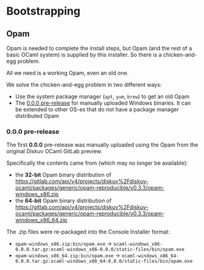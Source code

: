 # Bootstrapping

## Opam

Opam is needed to complete the install steps, but Opam (and the rest
of a basic OCaml system) is supplied by this installer. So there is a
chicken-and-egg problem.

All we need is a working Opam, even an old one.

We solve the chicken-and-egg problem in two different ways:
* Use the system package manager (`apt`, `yum`, `brew`) to get an old Opam
* The [0.0.0 pre-release](#000-pre-release) for manually uploaded Windows
  binaries. It can be extended to other OS-es that do not have a
  package manager distributed Opam

### 0.0.0 pre-release

The first **0.0.0** pre-release was manually uploaded using the Opam from the original Diskuv OCaml GitLab preview.

Specifically the contents came from (which may no longer be available):
* the **32-bit** Opam binary distribution of https://gitlab.com/api/v4/projects/diskuv%2Fdiskuv-ocaml/packages/generic/opam-reproducible/v0.3.3/opam-windows_x86.zip
* the **64-bit** Opam binary distribution of https://gitlab.com/api/v4/projects/diskuv%2Fdiskuv-ocaml/packages/generic/opam-reproducible/v0.3.3/opam-windows_x86_64.zip

The .zip files were re-packaged into the Console Installer format:

* `opam-windows_x86.zip:bin/opam.exe`    -> `ocaml-windows_x86-0.0.0.tar.gz:ocaml-windows_x86-0.0.0/static-files/bin/opam.exe`
* `opam-windows_x86_64.zip:bin/opam.exe` -> `ocaml-windows_x86_64-0.0.0.tar.gz:ocaml-windows_x86_64-0.0.0/static-files/bin/opam.exe`

